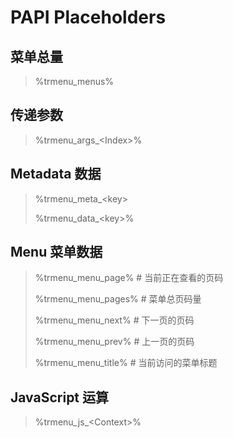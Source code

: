 # PAPI Placeholders

## 菜单总量

> %trmenu\_menus%

## 传递参数

> %trmenu\_args\_&lt;Index&gt;%

## Metadata 数据

> %trmenu\_meta\_&lt;key&gt;
>
> %trmenu\_data\_&lt;key&gt;%

## Menu 菜单数据

> %trmenu\_menu\_page%  \# 当前正在查看的页码
>
> %trmenu\_menu\_pages%  \# 菜单总页码量
>
> %trmenu\_menu\_next% \# 下一页的页码
>
> %trmenu\_menu\_prev% \# 上一页的页码
>
> %trmenu\_menu\_title% \# 当前访问的菜单标题

## JavaScript 运算

> %trmenu\_js\_&lt;Context&gt;%



